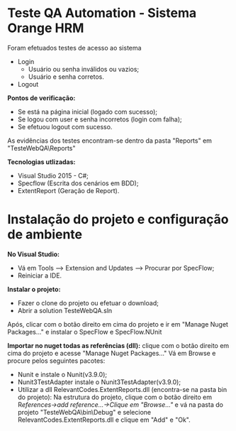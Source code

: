 # Teste QA Automation - Sistema Orange HRM

Foram efetuados testes de acesso ao sistema
- Login
  - Usuário ou senha inválidos ou vazios;
  - Usuário e senha corretos.
- Logout

<b>Pontos de verificação:</b>
- Se está na página inicial (logado com sucesso);
- Se logou com user e senha incorretos (login com falha);
- Se efetuou logout com sucesso.

As evidências dos testes encontram-se dentro da pasta "Reports" em "TesteWebQA\Reports"

<b>Tecnologias utlizadas:</b>

- Visual Studio 2015 - C#;
- Specflow (Escrita dos cenários em BDD);
- ExtentReport (Geração de Report).

# Instalação do projeto e configuração de ambiente

<b>No Visual Studio:</b>
 - Vá em Tools –> Extension and Updates –> Procurar por SpecFlow;
 - Reiniciar a IDE.
 
 <b>Instalar o projeto:</b>
- Fazer o clone do projeto ou efetuar o download;
- Abrir a solution TesteWebQA.sln

Após, clicar com o botão direito em cima do projeto e ir em "Manage Nuget Packages..."
e instalar o SpecFlow e SpecFlow.NUnit

<b>Importar no nuget todas as referências (dll):</b>
clique com o botão direito em cima do projeto e acesse "Manage Nuget Packages..." Vá em Browse e procure pelos seguintes pacotes:

- Nunit e instale o Nunit(v3.9.0);
- Nunit3TestAdapter instale o  Nunit3TestAdapter(v3.9.0);
- Utilizar a dll RelevantCodes.ExtentReports.dll (encontra-se na pasta bin do projeto):
Na estrutura do projeto, clique com o botão direito em R*eferences->add reference...->Clique em "Browse..."* e vá na pasta do 
projeto "TesteWebQA\bin\Debug" e selecione RelevantCodes.ExtentReports.dll e clique em "Add" e "Ok".


